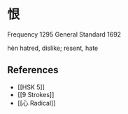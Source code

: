 # 恨
Frequency 1295
General Standard 1692

hèn
hatred, dislike; resent, hate

## References
- [[HSK 5]]
- [[9 Strokes]]
- [[心 Radical]]